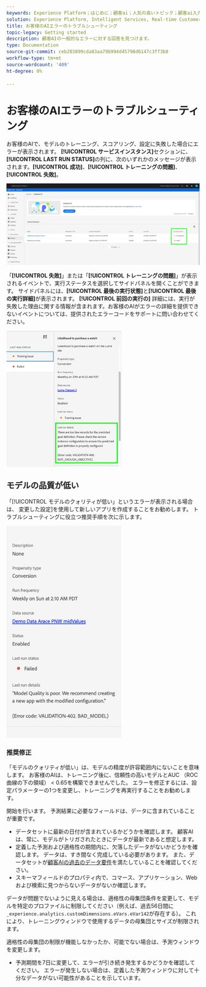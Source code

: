 ```yaml
---
keywords: Experience Platform；はじめに；顧客ai；人気の高いトピック；顧客ai入力；顧客ai出力；顧客aiトラブルシューティング；顧客aiエラー
solution: Experience Platform, Intelligent Services, Real-time Customer Data Platform
title: お客様のAIエラーのトラブルシューティング
topic-legacy: Getting started
description: 顧客AIの一般的なエラーに対する回答を見つけます。
type: Documentation
source-git-commit: ceb203899cda83aa79b994d45798d6147c3ff3b8
workflow-type: tm+mt
source-wordcount: '409'
ht-degree: 0%

---
```



# お客様のAIエラーのトラブルシューティング

お客様のAIで、モデルのトレーニング、スコアリング、設定に失敗した場合にエラーが表示されます。 **[!UICONTROL サービスインスタンス]**&#x200B;セクションに、**[!UICONTROL LAST RUN STATUS]**&#x200B;の列に、次のいずれかのメッセージが表示されます。**[!UICONTROL 成功]**、**[!UICONTROL トレーニングの問題]**、**[!UICONTROL 失敗]**。

![最後の実行状態](./images/errors/last-run-status.png)

「**[!UICONTROL 失敗]**」または「**[!UICONTROL トレーニングの問題]**」が表示されるイベントで、実行ステータスを選択してサイドパネルを開くことができます。 サイドパネルには、**[!UICONTROL 最後の実行状態]**&#x200B;と&#x200B;**[!UICONTROL 最後の実行詳細]**&#x200B;が表示されます。 **[!UICONTROL 前回の実行の]** 詳細には、実行が失敗した理由に関する情報が含まれます。お客様のAIがエラーの詳細を提供できないイベントについては、提供されたエラーコードをサポートに問い合わせてください。

<img src="./images/errors/last-run-details.png" width="300" /><br />

## モデルの品質が低い

「[!UICONTROL モデルのクォリティが低い」というエラーが表示される場合は、 変更した設定]を使用して新しいアプリを作成することをお勧めします。 トラブルシューティングに役立つ推奨手順を次に示します。

<img src="./images/errors/model-quality.png" width="300" /><br />

### 推奨修正

「モデルのクォリティが低い」は、モデルの精度が許容範囲内にないことを意味します。 お客様のAIは、トレーニング後に、信頼性の高いモデルとAUC （ROC曲線の下の領域） &lt; 0.65を構築できませんでした。 エラーを修正するには、設定パラメーターの1つを変更し、トレーニングを再実行することをお勧めします。

開始を行います。 予測結果に必要なフィールドは、データに含まれていることが重要です。

- データセットに最新の日付が含まれているかどうかを確認します。 顧客AIは、常に、モデルがトリガされたときにデータが最新であると想定します。
- 定義した予測および適格性の期間内に、欠落したデータがないかどうかを確認します。 データは、すき間なく完成している必要があります。 また、データセットが[顧客AIの過去のデータ要件](./input-output.md#data-requirements)を満たしていることを確認してください。
- スキーマフィールドのプロパティ内で、コマース、アプリケーション、Webおよび検索に見つからないデータがないか確認します。

データが問題でないように見える場合は、適格性の母集団条件を変更して、モデルを特定のプロファイルに制限してください（例えば、過去56日間に`_experience.analytics.customDimensions.eVars.eVar142`が存在する）。 これにより、トレーニングウィンドウで使用するデータの母集団とサイズが制限されます。

適格性の母集団の制限が機能しなかったか、可能でない場合は、予測ウィンドウを変更します。

- 予測期間を7日に変更して、エラーが引き続き発生するかどうかを確認してください。 エラーが発生しない場合は、定義した予測ウィンドウに対して十分なデータがない可能性があることを示しています。

